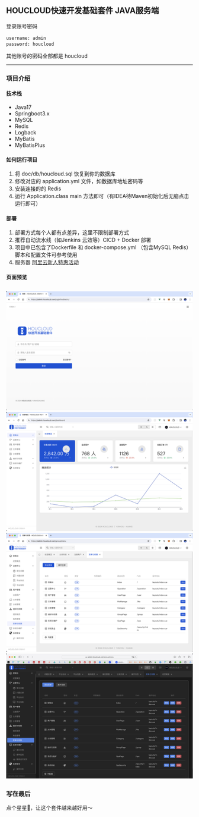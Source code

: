 ## HOUCLOUD快速开发基础套件 JAVA服务端

登录账号密码

```text
username: admin
password: houcloud
```

其他账号的密码全部都是 houcloud


---
### 项目介绍

#### 技术栈

- Java17
- Springboot3.x
- MySQL
- Redis
- Logback
- MyBatis
- MyBatisPlus


#### 如何运行项目
1. 将 doc/db/houcloud.sql 恢复到你的数据库
2. 修改对应的 application.yml 文件，如数据库地址密码等
3. 安装连接的的 Redis
4. 运行 Application.class main 方法即可（有IDEA待Maven初始化后无脑点击运行即可）


#### 部署
1. 部署方式每个人都有点差异，这里不限制部署方式
2. 推荐自动流水线（如Jenkins 云效等）CICD + Docker 部署 
3. 项目中已包含了Dockerfile 和 docker-compose.yml （包含MySQL Redis） 脚本和配置文件可参考使用
4. 服务器 [阿里云新人特惠活动](https://www.aliyun.com/activity/new/index?userCode=cygt84r6)


#### 页面预览
![page1.png](docs%2Fimages%2Fpage1.png)
![page2.png](docs%2Fimages%2Fpage2.png)
![page3.png](docs%2Fimages%2Fpage3.png)
![page4.png](docs%2Fimages%2Fpage4.png)
---
### 写在最后

点个星星🌟，让这个套件越来越好用～
